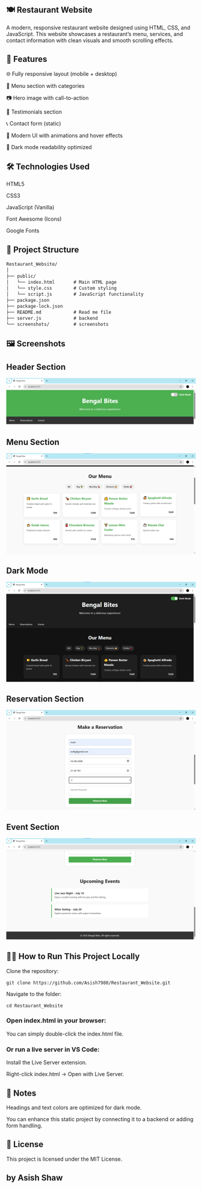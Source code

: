 ## 🍽️ Restaurant Website
A modern, responsive restaurant website designed using HTML, CSS, and JavaScript. This website showcases a restaurant’s menu, services, and contact information with clean visuals and smooth scrolling effects.


## 📌 Features
🌐 Fully responsive layout (mobile + desktop)

🧾 Menu section with categories

📷 Hero image with call-to-action

💬 Testimonials section

📞 Contact form (static)

🎨 Modern UI with animations and hover effects

🌙 Dark mode readability optimized


## 🛠️ Technologies Used
HTML5

CSS3

JavaScript (Vanilla)

Font Awesome (Icons)

Google Fonts

## 📂 Project Structure
```
Restaurant_Website/
│
├── public/
│   └── index.html       # Main HTML page
│   └── style.css        # Custom styling
│   └── script.js        # JavaScript functionality
├── package.json
├── package-lock.json
├── README.md            # Read me file
├── server.js            # backend
└── screenshots/         # screenshots 
```
## 🖼️ Screenshots
## Header Section

![Header](screenshots/header.png)

## Menu Section

![Menu](screenshots/menu.png)

## Dark Mode

![Dark Mode](screenshots/dark.png)

## Reservation Section

![Reservation](screenshots/reservation.png)

## Event Section

![Event](screenshots/events.png)

## 🧑‍💻 How to Run This Project Locally
Clone the repository:
```
git clone https://github.com/Asish7980/Restaurant_Website.git
```
Navigate to the folder:
```
cd Restaurant_Website
```
### Open index.html in your browser:

You can simply double-click the index.html file.

### Or run a live server in VS Code:

Install the Live Server extension.

Right-click index.html → Open with Live Server.

## 📌 Notes
Headings and text colors are optimized for dark mode.

You can enhance this static project by connecting it to a backend or adding form handling.

## 📃 License
This project is licensed under the MIT License.

## by Asish Shaw
